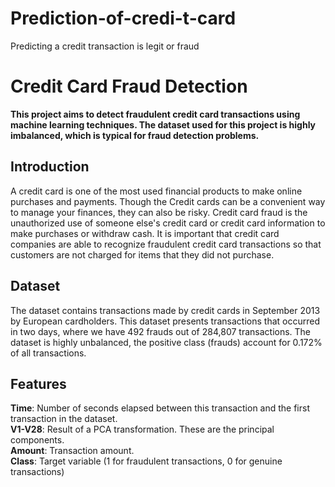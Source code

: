 # Prediction-of-credi-t-card
Predicting a credit transaction is legit or fraud
# **Credit Card Fraud Detection**
**This project aims to detect fraudulent credit card transactions using machine learning techniques. The dataset used for this project is highly imbalanced, which is typical for fraud detection problems.**   

## **Introduction**      

A credit card is one of the most used financial products to make online purchases and payments. Though the Credit cards can be a convenient way to manage your finances, they can also be risky. Credit card fraud is the unauthorized use of someone else's credit card or credit card information to make purchases or withdraw cash.
It is important that credit card companies are able to recognize fraudulent credit card transactions so that customers are not charged for items that they did not purchase. 


## **Dataset**  

The dataset contains transactions made by credit cards in September 2013 by European cardholders. This dataset presents transactions that occurred in two days, where we have 492 frauds out of 284,807 transactions. The dataset is highly unbalanced, the positive class (frauds) account for 0.172% of all transactions.

## **Features**    

**Time**: Number of seconds elapsed between this transaction and the first transaction in the dataset.   
**V1-V28**: Result of a PCA transformation. These are the principal components.    
**Amount**: Transaction amount.   
**Class**: Target variable (1 for fraudulent transactions, 0 for genuine transactions)    







